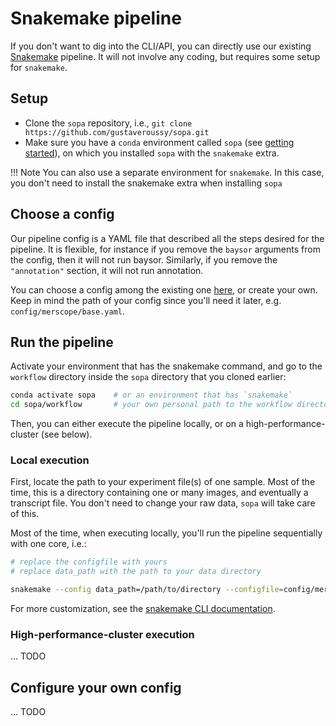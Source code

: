 # Snakemake pipeline

If you don't want to dig into the CLI/API, you can directly use our existing [Snakemake](https://snakemake.readthedocs.io/en/stable/) pipeline. It will not involve any coding, but requires some setup for `snakemake`.

## Setup

- Clone the `sopa` repository, i.e., `git clone https://github.com/gustaveroussy/sopa.git`
- Make sure you have a `conda` environment called `sopa` (see [getting started](../getting_started)), on which you installed `sopa` with the `snakemake` extra.

!!! Note
    You can also use a separate environment for `snakemake`. In this case, you don't need to install the snakemake extra when installing `sopa`

## Choose a config

Our pipeline config is a YAML file that described all the steps desired for the pipeline. It is flexible, for instance if you remove the `baysor` arguments from the config, then it will not run baysor. Similarly, if you remove the `"annotation"` section, it will not run annotation.

You can choose a config among the existing one [here](https://github.com/gustaveroussy/sopa/tree/master/workflow/config), or create your own. Keep in mind the path of your config since you'll need it later, e.g. `config/merscope/base.yaml`.

## Run the pipeline

Activate your environment that has the snakemake command, and go to the `workflow` directory inside the `sopa` directory that you cloned earlier:
```sh
conda activate sopa    # or an environment that has `snakemake`
cd sopa/workflow       # your own personal path to the workflow directory
```

Then, you can either execute the pipeline locally, or on a high-performance-cluster (see below). 

### Local execution

First, locate the path to your experiment file(s) of one sample. Most of the time, this is a directory containing one or many images, and eventually a transcript file. You don't need to change your raw data, `sopa` will take care of this.

Most of the time, when executing locally, you'll run the pipeline sequentially with one core, i.e.:

```sh
# replace the configfile with yours
# replace data_path with the path to your data directory

snakemake --config data_path=/path/to/directory --configfile=config/merscope/base.yaml --cores 1
```

For more customization, see the [snakemake CLI documentation](https://snakemake.readthedocs.io/en/stable/executing/cli.html).

### High-performance-cluster execution

... TODO

## Configure your own config

... TODO
